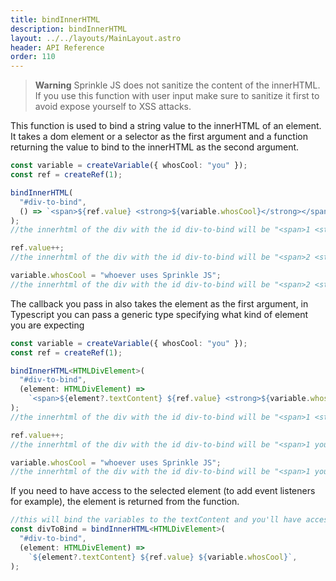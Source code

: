 ```yaml
---
title: bindInnerHTML
description: bindInnerHTML
layout: ../../layouts/MainLayout.astro
header: API Reference
order: 110
---
```



> **Warning** Sprinkle JS does not sanitize the content of the innerHTML. If you
> use this function with user input make sure to sanitize it first to avoid
> expose yourself to XSS attacks.

This function is used to bind a string value to the innerHTML of an element. It
takes a dom element or a selector as the first argument and a function returning
the value to bind to the innerHTML as the second argument.

```typescript
const variable = createVariable({ whosCool: "you" });
const ref = createRef(1);

bindInnerHTML(
  "#div-to-bind",
  () => `<span>${ref.value} <strong>${variable.whosCool}</strong></span>`,
);
//the innerhtml of the div with the id div-to-bind will be "<span>1 <strong>you</strong></span>"

ref.value++;
//the innerhtml of the div with the id div-to-bind will be "<span>2 <strong>you</strong></span>"

variable.whosCool = "whoever uses Sprinkle JS";
//the innerhtml of the div with the id div-to-bind will be "<span>2 <strong>whoever uses Sprinkle JS</strong></span>"
```

The callback you pass in also takes the element as the first argument, in
Typescript you can pass a generic type specifying what kind of element you are
expecting

```typescript
const variable = createVariable({ whosCool: "you" });
const ref = createRef(1);

bindInnerHTML<HTMLDivElement>(
  "#div-to-bind",
  (element: HTMLDivElement) =>
    `<span>${element?.textContent} ${ref.value} <strong>${variable.whosCool}</strong></span>`,
);
//the innerhtml of the div with the id div-to-bind will be "<span>1 <strong>you</strong></span>"

ref.value++;
//the innerhtml of the div with the id div-to-bind will be "<span>1 you 2 <strong>you</strong></span>"

variable.whosCool = "whoever uses Sprinkle JS";
//the innerhtml of the div with the id div-to-bind will be "<span>1 you 2 you 2 <strong>whoever uses Sprinkle JS</strong></span>"
```

If you need to have access to the selected element (to add event listeners for
example), the element is returned from the function.

```typescript
//this will bind the variables to the textContent and you'll have access to the element itself inside the variable divToBind
const divToBind = bindInnerHTML<HTMLDivElement>(
  "#div-to-bind",
  (element: HTMLDivElement) =>
    `${element?.textContent} ${ref.value} ${variable.whosCool}`,
);
```


